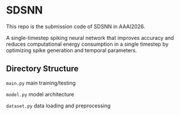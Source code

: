 # SDSNN 
This repo is the submission code of SDSNN in AAAI2026.

A single-timestep spiking neural network that improves accuracy and reduces computational energy consumption in a single timestep by optimizing spike generation and temporal parameters.

## Directory Structure
`main.py`  main training/testing

`model.py`  model architecture

`dataset.py`  data loading and preprocessing

